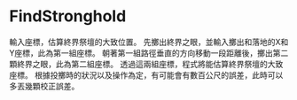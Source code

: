 # FindStronghold
輸入座標，估算終界祭壇的大致位置。
先擲出終界之眼，並輸入擲出和落地的X和Y座標，此為第一組座標。
朝著第一組路徑垂直的方向移動一段距離後，擲出第二顆終界之眼，此為第二組座標。
透過這兩組座標，程式將能估算終界祭壇的大致座標。
根據投擲時的狀況以及操作為定，有可能會有數百公尺的誤差，此時可以多丟幾顆校正誤差。
